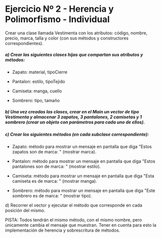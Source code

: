 # Ejercicio Nº 2 - Herencia y Polimorfismo - Individual

Crear una clase llamada Vestimenta con los atributos: código, nombre, precio, marca, talla y color (con sus métodos y constructores correspondientes).

##### a) Crear las siguientes clases hijas que compartan sus atributos y métodos:

*   Zapato: material, tipoCierre

*   Pantalon: estilo, tipoTejido

*   Camiseta: manga, cuello

*   Sombrero: tipo, tamaño


##### b) Una vez creadas las clases, crear en el Main un vector de tipo Vestimenta y almacenar 3 zapatos, 3 pantalones, 2 camisetas y 1 sombrero (crear un objeto con parámetros para cada uno de ellos).

##### c) Crear los siguientes métodos (en cada subclase correspondiente):

*   Zapato: método para mostrar un mensaje en pantalla que diga "Estos zapatos son de marca: " (mostrar marca).


*   Pantalon: método para mostrar un mensaje en pantalla que diga "Estos pantalones son de marca: " (mostrar estilo).


*   Camiseta: método para mostrar un mensaje en pantalla que diga "Esta camiseta es de marca: " (mostrar manga).


*   Sombrero: método para mostrar un mensaje en pantalla que diga "Este sombrero es de marca: " (mostrar tipo).


d) Recorrer el vector y ejecutar el método que corresponde en cada posición del mismo.

PISTA: Todos tendrán el mismo método, con el mismo nombre, pero únicamente cambia el mensaje que muestran. Tener en cuenta para esto la implementación de herencia y sobrescritura de métodos.